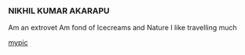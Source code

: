 ### NIKHIL KUMAR AKARAPU

Am an extrovet
Am fond of Icecreams and Nature
I like travelling much

[mypic](/NIKHIL.jpeg)